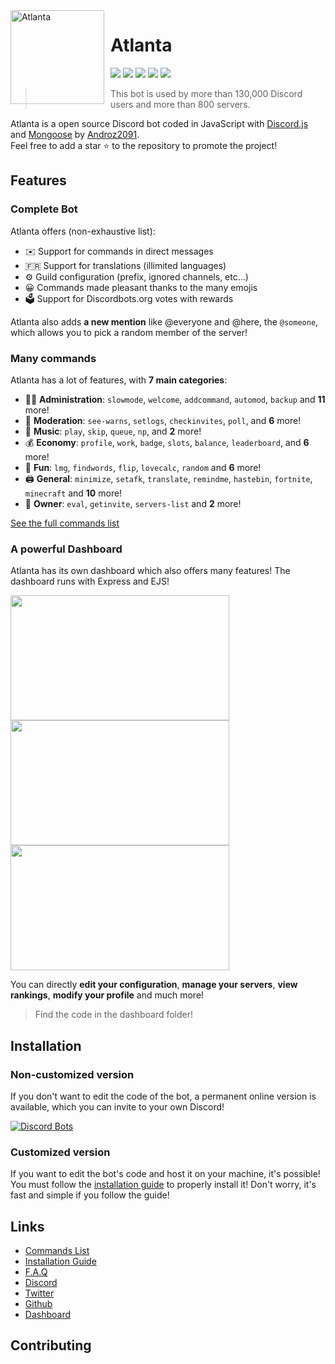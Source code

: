 <img width="150" height="150" align="left" style="float: left; margin: 0 10px 0 0;" alt="Atlanta" src="https://i.goopics.net/lEENx.png">  

# Atlanta

[![](https://img.shields.io/discord/565048515357835264.svg?logo=discord&colorB=7289DA)](https://discord.atlanta-bot.fr)
[![](https://discordbots.org/api/widget/status/557445719892688897.svg)](https://discordbots.org/bot/557445719892688897)
[![](https://img.shields.io/badge/discord.js-v12.0.0--dev-blue.svg?logo=npm)](https://github.com/discordjs)
[![](https://img.shields.io/badge/patreon-donate-orange.svg)](https://www.patreon.com/androz2091)
[![](https://www.codefactor.io/repository/github/Androz2091/AtlantaBot/badge)](https://www.codefactor.io/repository/github/Androz2091/AtlantaBot)

> This bot is used by more than 130,000 Discord users and more than 800 servers.

Atlanta is a open source Discord bot coded in JavaScript with [Discord.js](https://discord.js.org) and [Mongoose](https://mongoosejs.com/docs/api.html) by [Androz2091](https://github.com/Androz2091).  
Feel free to add a star ⭐ to the repository to promote the project!

## Features

### Complete Bot

Atlanta offers (non-exhaustive list):
*   ✉️ Support for commands in direct messages
*   🇫🇷 Support for translations (illimited languages)
*   ⚙️ Guild configuration (prefix, ignored channels, etc...)
*   😀 Commands made pleasant thanks to the many emojis
*   🗳️ Support for Discordbots.org votes with rewards

Atlanta also adds **a new mention** like @everyone and @here, the `@someone`, which allows you to pick a random member of the server!

### Many commands

Atlanta has a lot of features, with **7 main categories**:

*   👩‍💼 **Administration**: `slowmode`, `welcome`, `addcommand`, `automod`, `backup` and **11** more! 
*   🚓 **Moderation**: `see-warns`, `setlogs`, `checkinvites`, `poll`, and **6** more! 
*   🎵 **Music**: `play`, `skip`, `queue`, `np`, and **2** more! 
*   💰 **Economy**: `profile`, `work`, `badge`, `slots`, `balance`, `leaderboard`, and **6** more! 
*   👻 **Fun**: `lmg`, `findwords`, `flip`, `lovecalc`, `random` and **6** more! 
*   🖨️ **General**: `minimize`, `setafk`, `translate`, `remindme`, `hastebin`, `fortnite`, `minecraft` and **10** more! 
*   👑 **Owner**: `eval`, `getinvite`, `servers-list` and **2** more!

[See the full commands list](https://www.atlanta-bot.fr/commands)

### A powerful Dashboard

Atlanta has its own dashboard which also offers many features! The dashboard runs with Express and EJS!

<img align="left" style="float: centrer; margin: 0 10px 0 0;" src="https://zupimages.net/up/19/31/c3ya.png" height="200" width="350"/>
<img align="center" style="float: left; margin: 0 10px 0 0;" src="https://zupimages.net/up/19/31/vnq5.png" height="200" width="350"/>
<img align="center" style="float: centrer; margin: 0 10px 0 0;" src="https://zupimages.net/up/19/31/htga.png" height="200" width="350"/>

You can directly **edit your configuration**, **manage your servers**, **view rankings**, **modify your profile** and much more!

> Find the code in the dashboard folder! 

## Installation

### Non-customized version

If you don't want to edit the code of the bot, a permanent online version is available, which you can invite to your own Discord!   

[![Discord Bots](https://discordbots.org/api/widget/557445719892688897.svg)](https://discordbots.org/bot/557445719892688897)

### Customized version

If you want to edit the bot's code and host it on your machine, it's possible!  
You must follow the [installation guide](https://www.atlanta-bot.fr/installation/) to properly install it! Don't worry, it's fast and simple if you follow the guide!

## Links

*   [Commands List](https://www.atlanta-bot.fr/commands)
*   [Installation Guide](https://www.atlanta-bot.fr/installation)
*   [F.A.Q](https://www.atlanta-bot.fr/faq/)
*   [Discord](https://discord.atlanta-bot.fr)
*   [Twitter](https://twitter.com/AtlantaBot)
*   [Github](https://github.com/Androz2091/AtlantaBot/)
*   [Dashboard](https://dashboard.atlanta-bot.fr)

## Contributing
